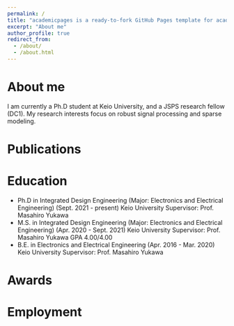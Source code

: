```yaml
---
permalink: /
title: "academicpages is a ready-to-fork GitHub Pages template for academic personal websites"
excerpt: "About me"
author_profile: true
redirect_from: 
  - /about/
  - /about.html
---
```


About me
======
I am currently a Ph.D student at Keio University, and a JSPS research fellow (DC1). My research interests focus on robust signal processing and sparse modeling.

Publications
======

Education
======
* Ph.D in Integrated Design Engineering (Major: Electronics and Electrical Engineering) (Sept. 2021 - present)
Keio University
Supervisor: Prof. Masahiro Yukawa
* M.S. in Integrated Design Engineering (Major: Electronics and Electrical Engineering) (Apr. 2020 - Sept. 2021)
Keio University
Supervisor: Prof. Masahiro Yukawa
GPA 4.00/4.00
* B.E. in Electronics and Electrical Engineering (Apr. 2016 - Mar. 2020)
Keio University
Supervisor: Prof. Masahiro Yukawa


Awards
=====

Employment
=====
